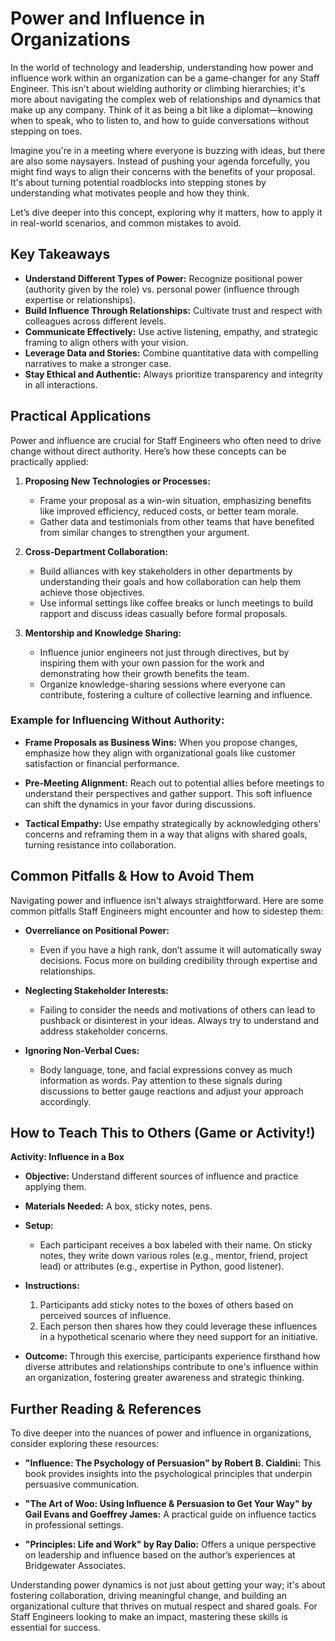 # Power and Influence in Organizations

In the world of technology and leadership, understanding how power and influence work within an organization can be a game-changer for any Staff Engineer. This isn't about wielding authority or climbing hierarchies; it's more about navigating the complex web of relationships and dynamics that make up any company. Think of it as being a bit like a diplomat—knowing when to speak, who to listen to, and how to guide conversations without stepping on toes.

Imagine you're in a meeting where everyone is buzzing with ideas, but there are also some naysayers. Instead of pushing your agenda forcefully, you might find ways to align their concerns with the benefits of your proposal. It's about turning potential roadblocks into stepping stones by understanding what motivates people and how they think.

Let’s dive deeper into this concept, exploring why it matters, how to apply it in real-world scenarios, and common mistakes to avoid.

## Key Takeaways

- **Understand Different Types of Power:** Recognize positional power (authority given by the role) vs. personal power (influence through expertise or relationships).
- **Build Influence Through Relationships:** Cultivate trust and respect with colleagues across different levels.
- **Communicate Effectively:** Use active listening, empathy, and strategic framing to align others with your vision.
- **Leverage Data and Stories:** Combine quantitative data with compelling narratives to make a stronger case.
- **Stay Ethical and Authentic:** Always prioritize transparency and integrity in all interactions.

## Practical Applications

Power and influence are crucial for Staff Engineers who often need to drive change without direct authority. Here’s how these concepts can be practically applied:

1. **Proposing New Technologies or Processes:**
   - Frame your proposal as a win-win situation, emphasizing benefits like improved efficiency, reduced costs, or better team morale.
   - Gather data and testimonials from other teams that have benefited from similar changes to strengthen your argument.

2. **Cross-Department Collaboration:**
   - Build alliances with key stakeholders in other departments by understanding their goals and how collaboration can help them achieve those objectives.
   - Use informal settings like coffee breaks or lunch meetings to build rapport and discuss ideas casually before formal proposals.

3. **Mentorship and Knowledge Sharing:**
   - Influence junior engineers not just through directives, but by inspiring them with your own passion for the work and demonstrating how their growth benefits the team.
   - Organize knowledge-sharing sessions where everyone can contribute, fostering a culture of collective learning and influence.

### Example for Influencing Without Authority:

- **Frame Proposals as Business Wins:** When you propose changes, emphasize how they align with organizational goals like customer satisfaction or financial performance.
  
- **Pre-Meeting Alignment:** Reach out to potential allies before meetings to understand their perspectives and gather support. This soft influence can shift the dynamics in your favor during discussions.

- **Tactical Empathy:** Use empathy strategically by acknowledging others' concerns and reframing them in a way that aligns with shared goals, turning resistance into collaboration.

## Common Pitfalls & How to Avoid Them

Navigating power and influence isn't always straightforward. Here are some common pitfalls Staff Engineers might encounter and how to sidestep them:

- **Overreliance on Positional Power:**
  - Even if you have a high rank, don’t assume it will automatically sway decisions. Focus more on building credibility through expertise and relationships.

- **Neglecting Stakeholder Interests:**
  - Failing to consider the needs and motivations of others can lead to pushback or disinterest in your ideas. Always try to understand and address stakeholder concerns.

- **Ignoring Non-Verbal Cues:**
  - Body language, tone, and facial expressions convey as much information as words. Pay attention to these signals during discussions to better gauge reactions and adjust your approach accordingly.

## How to Teach This to Others (Game or Activity!)

**Activity: Influence in a Box**

- **Objective:** Understand different sources of influence and practice applying them.
  
- **Materials Needed:** A box, sticky notes, pens.

- **Setup:** 
  - Each participant receives a box labeled with their name. On sticky notes, they write down various roles (e.g., mentor, friend, project lead) or attributes (e.g., expertise in Python, good listener).
  
- **Instructions:**
  1. Participants add sticky notes to the boxes of others based on perceived sources of influence.
  2. Each person then shares how they could leverage these influences in a hypothetical scenario where they need support for an initiative.

- **Outcome:** Through this exercise, participants experience firsthand how diverse attributes and relationships contribute to one's influence within an organization, fostering greater awareness and strategic thinking.

## Further Reading & References

To dive deeper into the nuances of power and influence in organizations, consider exploring these resources:

- **"Influence: The Psychology of Persuasion" by Robert B. Cialdini:** This book provides insights into the psychological principles that underpin persuasive communication.
  
- **"The Art of Woo: Using Influence & Persuasion to Get Your Way" by Gail Evans and Goeffrey James:** A practical guide on influence tactics in professional settings.

- **"Principles: Life and Work" by Ray Dalio:** Offers a unique perspective on leadership and influence based on the author’s experiences at Bridgewater Associates.

Understanding power dynamics is not just about getting your way; it's about fostering collaboration, driving meaningful change, and building an organizational culture that thrives on mutual respect and shared goals. For Staff Engineers looking to make an impact, mastering these skills is essential for success.